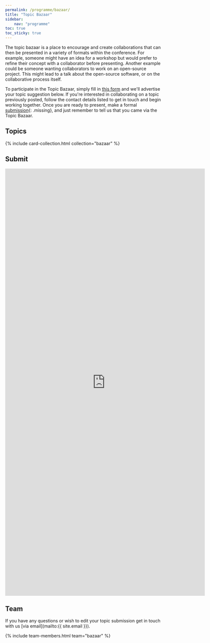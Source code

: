 ```yaml
---
permalink: /programme/bazaar/
title: "Topic Bazaar"
sidebar:
    nav: "programme"
toc: true
toc_sticky: true
---
```


The topic bazaar is a place to encourage and create collaborations that can then be presented in a variety of formats within the conference.
For example, someone might have an idea for a workshop but would prefer to refine their concept with a collaborator before presenting.
Another example could be someone wanting collaborators to work on an open-source project. This might lead to a talk about the open-source software, or on the collaborative process itself.


To participate in the Topic Bazaar, simply fill in [this form](#submit) and we'll advertise your topic suggestion below.
If you're interested in collaborating on a topic previously posted, follow the contact details listed to get in touch and begin working together.
Once you are ready to present, make a formal [submission](){: .missing}, and just remember to tell us that you came via the Topic Bazaar.

## Topics

{% include card-collection.html collection="bazaar" %}

## Submit

<iframe src="https://docs.google.com/forms/d/e/1FAIpQLSeUU4gixJC7RWeOR7CeeK2GnFkKan9Q4qcCg8sN5yMEfWpukw/viewform?embedded=true" width="640" height="1365" frameborder="0" marginheight="0" marginwidth="0">Loading…</iframe>

## Team

If you have any questions or wish to edit your topic submission get in touch with us [via email](mailto:{{ site.email }}).

{% include team-members.html team="bazaar" %}
